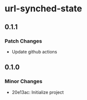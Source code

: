 # url-synched-state

## 0.1.1

### Patch Changes

- Update github actions

## 0.1.0

### Minor Changes

- 20e13ac: Initialize project
